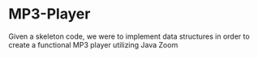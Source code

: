 # MP3-Player
Given a skeleton code, we were to implement data structures in order to create a functional MP3 player utilizing Java Zoom
